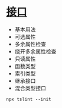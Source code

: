# [接口](../src/example/interface.ts)
- 基本用法
- 可选属性
- 多余属性检查
- 绕开多余属性检查
- 只读属性
- 函数类型
- 索引类型
- 继承接口
- 混合类型接口
```
npx tslint --init
```
